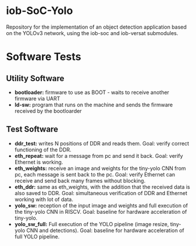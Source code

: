 # iob-SoC-Yolo

Repository for the implementation of an object detection application based on the YOLOv3 network, using the iob-soc and iob-versat submodules.

# Software Tests
## Utility Software
- **bootloader:** firmware to use as BOOT - waits to receive another firmware via UART
- **ld-sw:** program that runs on the machine and sends the firmware received by the bootloarder

## Test Software
- **ddr_test:** writes N positions of DDR and reads them. Goal: verify correct functioning of the DDR.
- **eth_repeat:** wait for a message from pc and send it back. Goal: verify Ethernet is working.
- **eth_weights:** receive an image and weights for the tiny-yolo CNN from pc, each message is sent back to the pc. Goal: verify Ethernet can receive and send back many frames without blocking.
- **eth_ddr:** same as eth_weights, with the addition that the received data is also saved to DDR. Goal: simultaneous verification of DDR and Ethernet working with lot of data.
- **yolo_sw:** reception of the input image and weights and full execution of the tiny-yolo CNN in RISCV. Goal: baseline for hardware acceleration of tiny-yolo.
- **yolo_sw_full:** Full execution of the YOLO pipeline (image resize, tiny-yolo CNN and detections). Goal: baseline for hardware acceleration of full YOLO pipeline.
